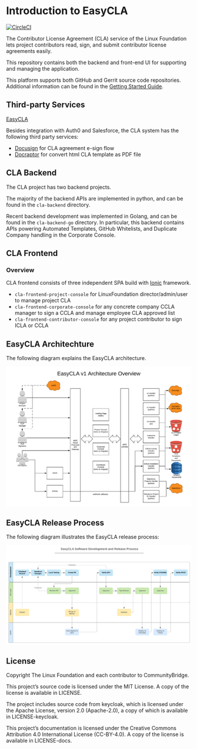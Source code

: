 # Introduction to EasyCLA

[![CircleCI](https://circleci.com/gh/communitybridge/easycla.svg?style=svg)](https://circleci.com/gh/communitybridge/easycla)

The Contributor License Agreement \(CLA\) service of the Linux Foundation lets project contributors read, sign, and submit contributor license agreements easily.

This repository contains both the backend and front-end UI for supporting and managing the application.

This platform supports both GitHub and Gerrit source code repositories. Additional information can be found in the [Getting Started Guide](getting-started/).

## Third-party Services

[EasyCLA](./#easycla-architechture)

Besides integration with Auth0 and Salesforce, the CLA system has the following third party services:

* [Docusign](https://www.docusign.com/) for CLA agreement e-sign flow
* [Docraptor](https://docraptor.com/) for convert html CLA template as PDF file

## CLA Backend

The CLA project has two backend projects.

The majority of the backend APIs are implemented in python, and can be found in the `cla-backend` directory.

Recent backend development was implemented in Golang, and can be found in the `cla-backend-go` directory. In particular, this backend contains APIs powering Automated Templates, GitHub Whitelists, and Duplicate Company handling in the Corporate Console.

## CLA Frontend

### Overview

CLA frontend consists of three independent SPA build with [Ionic](https://ionicframework.com/) framework.

* `cla-frontend-project-console` for LinuxFoundation director/admin/user to manage project CLA
* `cla-frontend-corporate-console` for any concrete company CCLA manager to sign a CCLA and manage employee CLA approved list
* `cla-frontend-contributor-console` for any project contributor to sign ICLA or CCLA

## EasyCLA Architechture

The following diagram explains the EasyCLA architecture.

![CLA Architecture](.gitbook/assets/architecture-overview.png)

## EasyCLA Release Process

The following diagram illustrates the EasyCLA release process:

![CLA Release Process](.gitbook/assets/easycla_software_development_and_release_process.png)

## License

Copyright The Linux Foundation and each contributor to CommunityBridge.

This project’s source code is licensed under the MIT License. A copy of the license is available in LICENSE.

The project includes source code from keycloak, which is licensed under the Apache License, version 2.0 \(Apache-2.0\), a copy of which is available in LICENSE-keycloak.

This project’s documentation is licensed under the Creative Commons Attribution 4.0 International License \(CC-BY-4.0\). A copy of the license is available in LICENSE-docs.

